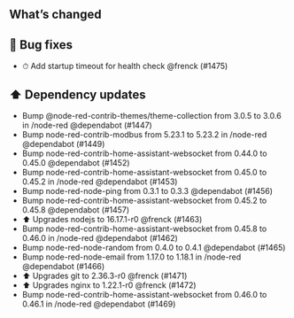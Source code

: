 ## What’s changed

## 🐛 Bug fixes

- ⏱ Add startup timeout for health check @frenck (#1475)

## ⬆️ Dependency updates

- Bump @node-red-contrib-themes/theme-collection from 3.0.5 to 3.0.6 in /node-red @dependabot (#1447)
- Bump node-red-contrib-modbus from 5.23.1 to 5.23.2 in /node-red @dependabot (#1449)
- Bump node-red-contrib-home-assistant-websocket from 0.44.0 to 0.45.0 @dependabot (#1452)
- Bump node-red-contrib-home-assistant-websocket from 0.45.0 to 0.45.2 in /node-red @dependabot (#1453)
- Bump node-red-node-ping from 0.3.1 to 0.3.3 @dependabot (#1456)
- Bump node-red-contrib-home-assistant-websocket from 0.45.2 to 0.45.8 @dependabot (#1457)
- ⬆️ Upgrades nodejs to 16.17.1-r0 @frenck (#1463)
- Bump node-red-contrib-home-assistant-websocket from 0.45.8 to 0.46.0 in /node-red @dependabot (#1462)
- Bump node-red-node-random from 0.4.0 to 0.4.1 @dependabot (#1465)
- Bump node-red-node-email from 1.17.0 to 1.18.1 in /node-red @dependabot (#1466)
- ⬆️ Upgrades git to 2.36.3-r0 @frenck (#1471)
- ⬆️ Upgrades nginx to 1.22.1-r0 @frenck (#1472)
- Bump node-red-contrib-home-assistant-websocket from 0.46.0 to 0.46.1 in /node-red @dependabot (#1469)
